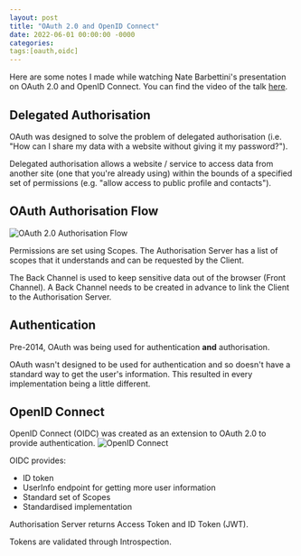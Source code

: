 ```yaml
---
layout: post
title: "OAuth 2.0 and OpenID Connect"
date: 2022-06-01 00:00:00 -0000
categories:
tags:[oauth,oidc]
---
```


Here are some notes I made while watching Nate Barbettini's presentation on OAuth 2.0 and OpenID Connect. You can find the video of the talk [here](https://www.youtube.com/watch?v=996OiexHze0).

## Delegated Authorisation
OAuth was designed to solve the problem of delegated authorisation (i.e. "How can I share my data with a website without giving it my password?").

Delegated authorisation allows a website / service to access data from another site (one that you're already using) within the bounds of a specified set of permissions (e.g. "allow access to public profile and contacts").

## OAuth Authorisation Flow
![OAuth 2.0 Authorisation Flow](/assets/images/oauth-flow.png)

Permissions are set using Scopes. The Authorisation Server has a list of scopes that it understands and can be requested by the Client.

The Back Channel is used to keep sensitive data out of the browser (Front Channel). A Back Channel needs to be created in advance to link the Client to the Authorisation Server.

## Authentication
Pre-2014, OAuth was being used for authentication **and** authorisation. 

OAuth wasn't designed to be used for authentication and so doesn't have a standard way to get the user's information. This resulted in every implementation being a little different.

## OpenID Connect
OpenID Connect (OIDC) was created as an extension to OAuth 2.0 to provide authentication.
![OpenID Connect](/assets/images/oidc.png)

OIDC provides:
- ID token
- UserInfo endpoint for getting more user information
- Standard set of Scopes
- Standardised implementation

Authorisation Server returns Access Token and ID Token (JWT).

Tokens are validated through Introspection.
